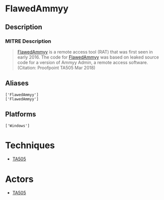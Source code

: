 
# FlawedAmmyy

## Description

### MITRE Description

> [FlawedAmmyy](https://attack.mitre.org/software/S0381) is a remote access tool (RAT) that was first seen in early 2016. The code for [FlawedAmmyy](https://attack.mitre.org/software/S0381) was based on leaked source code for a version of Ammyy Admin, a remote access software.(Citation: Proofpoint TA505 Mar 2018)

## Aliases

```
['FlawedAmmyy']
['FlawedAmmyy']
```

## Platforms

```
['Windows']
```

# Techniques


* [TA505](../techniques/TA505.md)


# Actors


* [TA505](../actors/TA505.md)

